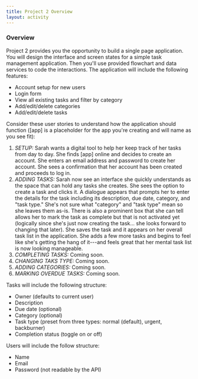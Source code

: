 ```yaml
---
title: Project 2 Overview
layout: activity
---
```

### Overview

Project 2 provides you the opportunity to build a single page application. You will design the interface and screen states for a simple task management application. Then you'll use provided flowchart and data services to code the interactions. The application will include the following features:

* Account setup for new users
* Login form
* View all existing tasks and filter by category
* Add/edit/delete categories
* Add/edit/delete tasks

Consider these user stories to understand how the application should function ([app] is a placeholder for the app you're creating and will name as you see fit):

1. *SETUP:* Sarah wants a digital tool to help her keep track of her tasks from day to day. She finds [app] online and decides to create an account. She enters an email address and password to create her account. She sees a confirmation that her account has been created and proceeds to log in.
2. *ADDING TASKS:* Sarah now see an interface she quickly understands as the space that can hold any tasks she creates. She sees the option to create a task and clicks it. A dialogue appears that prompts her to enter the details for the task including its description, due date, category, and "task type." She's not sure what "category" and "task type" mean so she leaves them as-is. There is also a prominent box that she can tell allows her to mark the task as complete but that is not activated yet (logically since she's just now creating the task... she looks forward to changing that later). She saves the task and it appears on her overall task list in the application. She adds a few more tasks and begins to feel like she's getting the hang of it---and feels great that her mental task list is now looking manageable.
3. *COMPLETING TASKS:* Coming soon.
4. *CHANGING TAKS TYPE:* Coming soon.
5. *ADDING CATEGORIES:* Coming soon.
6. *MARKING OVERDUE TASKS:* Coming soon.

Tasks will include the following structure:

* Owner (defaults to current user)
* Description
* Due date (optional)
* Category (optional)
* Task type (preset from three types: normal (default), urgent, backburner)
* Completion status (toggle on or off)

Users will include the follow structure:

* Name
* Email
* Password (not readable by the API)
